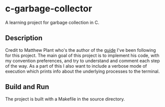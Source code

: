 # c-garbage-collector
A learning project for garbage collection in C.

## Description
Credit to Matthew Plant who's the author of the [guide](https://maplant.com/gc.html) I've been following for this project. The main goal of this project is to implement his code, with my convention preferences, and try to understand and comment each step of the way. As a part of this I also want to include a verbose mode of execution which prints info about the underlying processes to the terminal.

## Build and Run
The project is built with a Makefile in the source directory.
